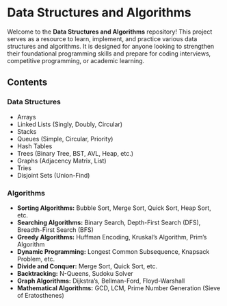 # Data Structures and Algorithms

Welcome to the **Data Structures and Algorithms** repository! This project serves as a resource to learn, implement, and practice various data structures and algorithms. It is designed for anyone looking to strengthen their foundational programming skills and prepare for coding interviews, competitive programming, or academic learning.

## Contents

### Data Structures
- Arrays
- Linked Lists (Singly, Doubly, Circular)
- Stacks
- Queues (Simple, Circular, Priority)
- Hash Tables
- Trees (Binary Tree, BST, AVL, Heap, etc.)
- Graphs (Adjacency Matrix, List)
- Tries
- Disjoint Sets (Union-Find)

### Algorithms
- **Sorting Algorithms:** Bubble Sort, Merge Sort, Quick Sort, Heap Sort, etc.
- **Searching Algorithms:** Binary Search, Depth-First Search (DFS), Breadth-First Search (BFS)
- **Greedy Algorithms:** Huffman Encoding, Kruskal’s Algorithm, Prim’s Algorithm
- **Dynamic Programming:** Longest Common Subsequence, Knapsack Problem, etc.
- **Divide and Conquer:** Merge Sort, Quick Sort, etc.
- **Backtracking:** N-Queens, Sudoku Solver
- **Graph Algorithms:** Dijkstra’s, Bellman-Ford, Floyd-Warshall
- **Mathematical Algorithms:** GCD, LCM, Prime Number Generation (Sieve of Eratosthenes)

